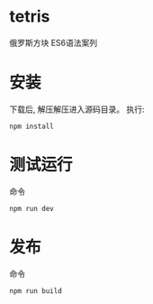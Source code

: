 # tetris
俄罗斯方块 ES6语法案列


# 安装
下载后, 解压解压进入源码目录。 执行:

```shell
npm install
```

# 测试运行

命令
```shell
npm run dev
```

# 发布

命令

```shell
npm run build
```